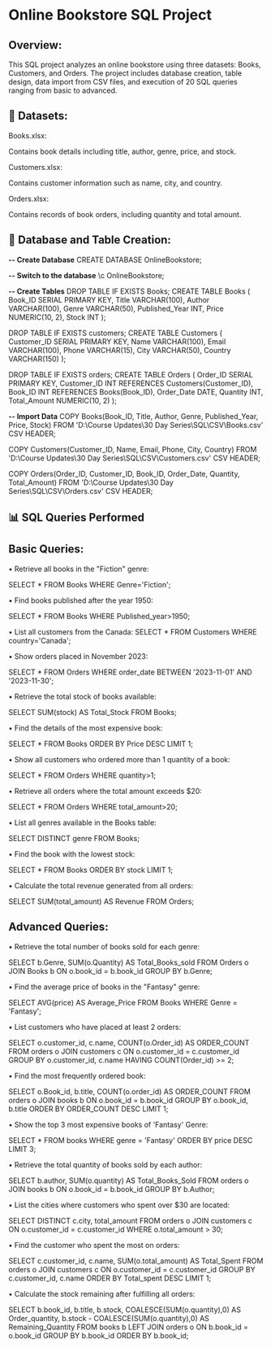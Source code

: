 # Online Bookstore SQL Project

## Overview:
This SQL project analyzes an online bookstore using three datasets: Books, Customers, and Orders. The project includes database creation, table design, data import from CSV files, and execution of 20 SQL queries ranging from basic to advanced.

## 📌 Datasets:

Books.xlsx: <a href="https://github.com/Sunil-Rathod/Online-Bookstore-SQL-Project/blob/main/Books.csv"></a>

Contains book details including title, author, genre, price, and stock. 

Customers.xlsx: <a href= "https://github.com/Sunil-Rathod/Online-Bookstore-SQL-Project/blob/main/Customers.csv"></a>

Contains customer information such as name, city, and country.

Orders.xlsx: <a href= "https://github.com/Sunil-Rathod/Online-Bookstore-SQL-Project/blob/main/Orders.csv"></a>

Contains records of book orders, including quantity and total amount.

## 🧩 Database and Table Creation:

**-- Create Database**
CREATE DATABASE OnlineBookstore;

**-- Switch to the database**
\c OnlineBookstore;

**-- Create Tables**
DROP TABLE IF EXISTS Books;
CREATE TABLE Books (
Book_ID SERIAL PRIMARY KEY,
Title VARCHAR(100),
Author VARCHAR(100),
Genre VARCHAR(50),
Published_Year INT,
Price NUMERIC(10, 2),
Stock INT
);

DROP TABLE IF EXISTS customers;
CREATE TABLE Customers (
Customer_ID SERIAL PRIMARY KEY,
Name VARCHAR(100),
Email VARCHAR(100),
Phone VARCHAR(15),
City VARCHAR(50),
Country VARCHAR(150)
);

DROP TABLE IF EXISTS orders;
CREATE TABLE Orders (
Order_ID SERIAL PRIMARY KEY,
Customer_ID INT REFERENCES Customers(Customer_ID),
Book_ID INT REFERENCES Books(Book_ID),
Order_Date DATE,
Quantity INT,
Total_Amount NUMERIC(10, 2)
);

**-- Import Data**
COPY Books(Book_ID, Title, Author, Genre, Published_Year, Price, Stock)
FROM 'D:\Course Updates\30 Day Series\SQL\CSV\Books.csv'
CSV HEADER;

COPY Customers(Customer_ID, Name, Email, Phone, City, Country)
FROM 'D:\Course Updates\30 Day Series\SQL\CSV\Customers.csv'
CSV HEADER;

COPY Orders(Order_ID, Customer_ID, Book_ID, Order_Date, Quantity, Total_Amount)
FROM 'D:\Course Updates\30 Day Series\SQL\CSV\Orders.csv'
CSV HEADER;

## 📊 SQL Queries Performed

## Basic Queries:

• Retrieve all books in the "Fiction" genre:

SELECT * FROM Books
WHERE Genre='Fiction';

• Find books published after the year 1950:

SELECT * FROM Books
WHERE Published_year>1950;

• List all customers from the Canada:
SELECT * FROM Customers
WHERE country='Canada';

• Show orders placed in November 2023:

SELECT * FROM Orders
WHERE order_date BETWEEN '2023-11-01' AND '2023-11-30';

• Retrieve the total stock of books available:

SELECT SUM(stock) AS Total_Stock
FROM Books;

• Find the details of the most expensive book:

SELECT * FROM Books
ORDER BY Price DESC
LIMIT 1;

• Show all customers who ordered more than 1 quantity of a book:

SELECT * FROM Orders
WHERE quantity>1;

• Retrieve all orders where the total amount exceeds $20:

SELECT * FROM Orders
WHERE total_amount>20;

• List all genres available in the Books table:

SELECT DISTINCT genre FROM Books;

• Find the book with the lowest stock:

SELECT * FROM Books
ORDER BY stock
LIMIT 1;

• Calculate the total revenue generated from all orders:

SELECT SUM(total_amount) AS Revenue
FROM Orders;

## Advanced Queries:

• Retrieve the total number of books sold for each genre:

SELECT b.Genre, SUM(o.Quantity) AS Total_Books_sold
FROM Orders o
JOIN Books b ON o.book_id = b.book_id
GROUP BY b.Genre;

• Find the average price of books in the "Fantasy" genre:

SELECT AVG(price) AS Average_Price
FROM Books
WHERE Genre = 'Fantasy';

• List customers who have placed at least 2 orders:

SELECT o.customer_id, c.name, COUNT(o.Order_id) AS ORDER_COUNT
FROM orders o
JOIN customers c ON o.customer_id = c.customer_id
GROUP BY o.customer_id, c.name
HAVING COUNT(Order_id) >= 2;

• Find the most frequently ordered book:

SELECT o.Book_id, b.title, COUNT(o.order_id) AS ORDER_COUNT
FROM orders o
JOIN books b ON o.book_id = b.book_id
GROUP BY o.book_id, b.title
ORDER BY ORDER_COUNT DESC
LIMIT 1;

• Show the top 3 most expensive books of 'Fantasy' Genre:

SELECT * FROM books
WHERE genre = 'Fantasy'
ORDER BY price DESC
LIMIT 3;

• Retrieve the total quantity of books sold by each author:

SELECT b.author, SUM(o.quantity) AS Total_Books_Sold
FROM orders o
JOIN books b ON o.book_id = b.book_id
GROUP BY b.Author;

• List the cities where customers who spent over $30 are located:

SELECT DISTINCT c.city, total_amount
FROM orders o
JOIN customers c ON o.customer_id = c.customer_id
WHERE o.total_amount > 30;

• Find the customer who spent the most on orders:

SELECT c.customer_id, c.name, SUM(o.total_amount) AS Total_Spent
FROM orders o
JOIN customers c ON o.customer_id = c.customer_id
GROUP BY c.customer_id, c.name
ORDER BY Total_spent DESC
LIMIT 1;

• Calculate the stock remaining after fulfilling all orders:

SELECT b.book_id, b.title, b.stock, COALESCE(SUM(o.quantity),0) AS Order_quantity,
b.stock - COALESCE(SUM(o.quantity),0) AS Remaining_Quantity
FROM books b
LEFT JOIN orders o ON b.book_id = o.book_id
GROUP BY b.book_id
ORDER BY b.book_id;

